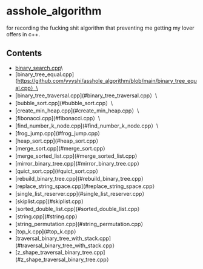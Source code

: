 # asshole_algorithm
for recording the fucking shit algorithm that preventing me getting my lover offers in c++.

## Contents
- [binary_search.cpp](https://github.com/yyyshi/asshole_algorithm/blob/main/binary_search.cpp)\
- [binary_tree_equal.cpp](https://github.com/yyyshi/asshole_algorithm/blob/main/binary_tree_equal.cpp）\
- [binary_tree_traversal.cpp](#binary_tree_traversal.cpp）\
- [bubble_sort.cpp](#bubble_sort.cpp）\
- [create_min_heap.cpp](#create_min_heap.cpp）\
- [fibonacci.cpp](#fibonacci.cpp）\
- [find_number_k_node.cpp](#find_number_k_node.cpp）\
- [frog_jump.cpp](#frog_jump.cpp）
- [heap_sort.cpp](#heap_sort.cpp）
- [merge_sort.cpp](#merge_sort.cpp）
- [merge_sorted_list.cpp](#merge_sorted_list.cpp）
- [mirror_binary_tree.cpp](#mirror_binary_tree.cpp）
- [quict_sort.cpp](#quict_sort.cpp）
- [rebuild_binary_tree.cpp](#rebuild_binary_tree.cpp）
- [replace_string_space.cpp](#replace_string_space.cpp）
- [single_list_reserver.cpp](#single_list_reserver.cpp）
- [skiplist.cpp](#skiplist.cpp）
- [sorted_double_list.cpp](#sorted_double_list.cpp）
- [string.cpp](#string.cpp）
- [string_permutation.cpp](#string_permutation.cpp）
- [top_k.cpp](#top_k.cpp）
- [traversal_binary_tree_with_stack.cpp](#traversal_binary_tree_with_stack.cpp）
- [z_shape_traversal_binary_tree.cpp](#z_shape_traversal_binary_tree.cpp）
